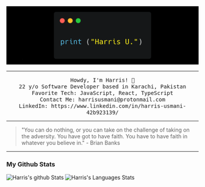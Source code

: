 <img src="https://github.com/Harris-Usmani/Harris-Usmani/blob/master/BannerGithub.png"/>
 <hr></hr>
<p align="center">
  <samp>
    Howdy, I'm Harris! 👋 <br>
    22 y/o Software Developer based in Karachi, Pakistan <br>
    Favorite Tech: JavaScript, React, TypeScript <br>
    Contact Me: harrisusmani@protonmail.com <br>
    LinkedIn: https://www.linkedin.com/in/harris-usmani-42b923139/ <br>
  </samp>
</p>

---

> "You can do nothing, or you can take on the challenge of taking on the adversity. You have got to have faith. You have to have faith in whatever you believe in."
> \- Brian Banks

---

### My Github Stats

![Harris's github Stats](https://github-readme-stats.vercel.app/api?username=harris-usmani&theme=material-palenight)
![Harris's Languages Stats](https://github-readme-stats.vercel.app/api/top-langs/?username=harris-usmani&theme=material-palenight&hide_langs_below=1&layout=compact)
